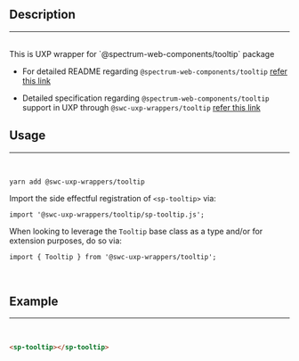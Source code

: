 ## Description

---

<br />
This is UXP wrapper for `@spectrum-web-components/tooltip` package 
<br />

-   For detailed README regarding `@spectrum-web-components/tooltip` [refer this link](https://www.npmjs.com/package/@spectrum-web-components/tooltip/v/0.37.0)

-   Detailed specification regarding `@spectrum-web-components/tooltip` support in UXP through `@swc-uxp-wrappers/tooltip` [refer this link](https://developer.adobe.com/photoshop/uxp/2022/uxp-api/reference-spectrum/swc/)

## Usage

---

<br />

```
yarn add @swc-uxp-wrappers/tooltip
```

Import the side effectful registration of `<sp-tooltip>` via:

```
import '@swc-uxp-wrappers/tooltip/sp-tooltip.js';
```

When looking to leverage the `Tooltip` base class as a type and/or for extension purposes, do so via:

```
import { Tooltip } from '@swc-uxp-wrappers/tooltip';
```

<br />

## Example

---

<br />

```html
<sp-tooltip></sp-tooltip>
```

